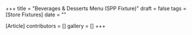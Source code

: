+++
title = "Beverages & Desserts Menu (SPP Fixture)"
draft = false
tags = [Store Fixtures]
date = ""

[Article]
contributors = []
gallery = []
+++